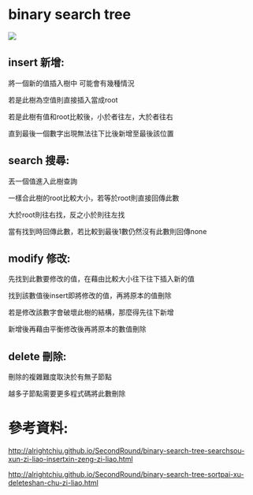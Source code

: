 # binary search tree

![](https://media.geeksforgeeks.org/wp-content/uploads/BSTSearch.png)

## insert 新增:

將一個新的值插入樹中 可能會有幾種情況

若是此樹為空值則直接插入當成root

若是此樹有值和root比較後，小於者往左，大於者往右

直到最後一個數字出現無法往下比後新增至最後該位置

## search 搜尋:

丟一個值進入此樹查詢

一樣合此樹的root比較大小，若等於root則直接回傳此數

大於root則往右找，反之小於則往左找

當有找到時回傳此數，若比較到最後1數仍然沒有此數則回傳none

## modify 修改:

先找到此數要修改的值，在藉由比較大小往下往下插入新的值

找到該數值後insert即將修改的值，再將原本的值刪除

若是修改該數字會破壞此樹的結構，那麼得先往下新增

新增後再藉由平衡修改後再將原本的數值刪除

## delete 刪除:

刪除的複雜難度取決於有無子節點

越多子節點需要更多程式碼將此數刪除

# 參考資料:

http://alrightchiu.github.io/SecondRound/binary-search-tree-searchsou-xun-zi-liao-insertxin-zeng-zi-liao.html

http://alrightchiu.github.io/SecondRound/binary-search-tree-sortpai-xu-deleteshan-chu-zi-liao.html


